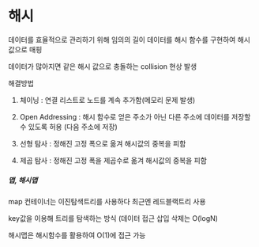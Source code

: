 # 해시

데이터를 효율적으로 관리하기 위해 임의의 길이 데이터를 해시 함수를 구현하여 해시 값으로 매핑

데이터가 많아지면 같은 해시 값으로 충돌하는 collision 현상 발생

해결방법

1. 체이닝 : 연결 리스트로 노드를 계속 추가함(메모리 문제 발생)

2. Open Addressing : 해시 함수로 얻은 주소가 아닌 다른 주소에 데이터를 저장할 수 있도록 허용 (다음 주소에 저장)

3. 선형 탐사 : 정해진 고정 폭으로 옮겨 해시값의 중복을 피함

4. 제곱 탐사 : 정해진 고정 폭을 제곱수로 옮겨 해시값의 중복을 피함

##### 맵, 해시맵

map 컨테이너는 이진탐색트리를 사용하다 최근엔 레드블랙트리 사용

key값을 이용해 트리를 탐색하는 방식 (데이터 접근 삽입 삭제는 O(logN)

해시맵은 해시함수를 활용하여 O(1)에 접근 가능
